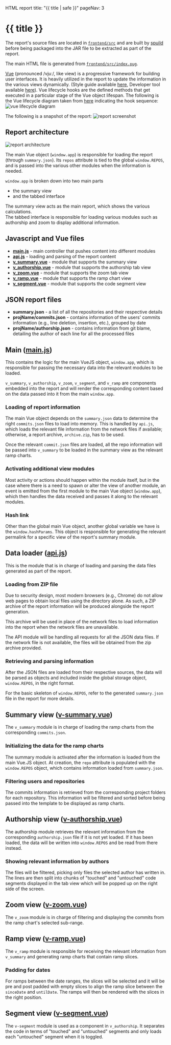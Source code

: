 <variable name="title">HTML report</variable>
<frontmatter>
  title: "{{ title | safe }}"
  pageNav: 3
</frontmatter>

<h1 class="display-4"><md>{{ title }}</md></h1>

The report's source files are located in [`frontend/src`](https://github.com/reposense/RepoSense/blob/master/frontend/src) and are built by [spuild](https://github.com/ongspxm/spuild2) before being packaged into the JAR file to be extracted as part of the report.

The main HTML file is generated from [`frontend/src/index.pug`](https://github.com/reposense/RepoSense/blob/master/frontend/src/index.pug).

[Vue](https://vuejs.org/v2/api/) (pronounced /vjuː/, like view) is a progressive framework for building user interfaces. It is heavily utilized in the report to update the information in the various views dynamically. (Style guide available [here](https://vuejs.org/v2/style-guide/), Developer tool available [here](https://chrome.google.com/webstore/detail/vuejs-devtools/nhdogjmejiglipccpnnnanhbledajbpd)). Vue lifecycle hooks are the defined methods that get executed in a particular stage of the Vue object lifespan. The following is the Vue lifecycle diagram taken from [here](https://vuejs.org/v2/guide/instance.html#Lifecycle-Diagram) indicating the hook sequence:
![vue lifecycle diagram](../images/vue-lifecycle-diagram.png)

The following is a snapshot of the report:
![report screenshot](../images/report-summary.png)

<!-- ==================================================================================================== -->

## Report architecture

![report architecture](../images/report-architecture.png)

The main Vue object (`window.app`) is responsible for loading the report (through `summary.json`). Its `repos` attribute is tied to the global `window.REPOS`, and is passed into the various other modules when the information is needed.

`window.app` is broken down into two main parts
- the summary view
- and the tabbed interface

The summary view acts as the main report, which shows the various calculations. </br>
The tabbed interface is responsible for loading various modules such as authorship and zoom to display additional information.

<!-- ==================================================================================================== -->

## Javascript and Vue files

- [**main.js**](#main-main-js) - main controller that pushes content into different modules
- [**api.js**](#data-loader-api-js) - loading and parsing of the report content
- [**v_summary.vue**](#summary-view-v-summary-vue) - module that supports the summary view
- [**v_authorship.vue**](#authorship-view-v-authorship-vue) - module that supports the authorship tab view
- [**v_zoom.vue**](#zoom-view-v-zoom-vue) - module that supports the zoom tab view
- [**v_ramp.vue**](#ramp-view-v-ramp-vue) - module that supports the ramp chart view
- [**v_segment.vue**](#segment-view-v-segment-vue) - module that supports the code segment view

<!-- ==================================================================================================== -->

## JSON report files

- **summary.json** - a list of all the repositories and their respective details
- **projName/commits.json** - contains information of the users' commits information (e.g., line deletion, insertion, etc.), grouped by date
- **projName/authorship.json** - contains information from git blame, detailing the author of each line for all the processed files

<!-- ==================================================================================================== -->

## Main ([main.js](https://github.com/reposense/RepoSense/blob/master/frontend/src/main.js))

This contains the logic for the main VueJS object, `window.app`, which is responsible for passing the necessary data into the relevant modules to be loaded.

`v_summary`, `v_authorship`, `v_zoom`, `v_segment`, and `v_ramp` are components embedded into the report and will render the corresponding content based on the data passed into it from the main `window.app`.

### Loading of report information
The main Vue object depends on the `summary.json` data to determine the right `commits.json` files to load into memory. This is handled by `api.js`, which loads the relevant file information from the network files if available; otherwise, a report archive, `archive.zip`, has to be used.

Once the relevant `commit.json` files are loaded, all the repo information will be passed into `v_summary` to be loaded in the summary view as the relevant ramp charts.

### Activating additional view modules
Most activity or actions should happen within the module itself, but in the case where there is a need to spawn or alter the view of another module, an event is emitted from the first module to the main Vue object (`window.app`), which then handles the data received and passes it along to the relevant modules.

### Hash link
Other than the global main Vue object, another global variable we have is the `window.hashParams`. This object is responsible for generating the relevant permalink for a specific view of the report's summary module.

## Data loader ([api.js](https://github.com/reposense/RepoSense/blob/master/frontend/src/utils/api.js))
This is the module that is in charge of loading and parsing the data files generated as part of the report.

### Loading from ZIP file
Due to security design, most modern browsers (e.g., Chrome) do not allow web pages to obtain local files using the directory alone. As such, a ZIP archive of the report information will be produced alongside the report generation.

This archive will be used in place of the network files to load information into the report when the network files are unavailable.

The API module will be handling all requests for all the JSON data files. If the network file is not available, the files will be obtained from the zip archive provided.

### Retrieving and parsing information
After the JSON files are loaded from their respective sources, the data will be parsed as objects and included inside the global storage object, `window.REPOS`,  in the right format.

For the basic skeleton of `window.REPOS`, refer to the generated `summary.json` file in the report for more details.

<!-- ==================================================================================================== -->

## Summary view ([v-summary.vue](https://github.com/reposense/RepoSense/blob/master/frontend/src/views/v-summary.vue))

The `v_summary` module is in charge of loading the ramp charts from the corresponding `commits.json`.

<puml src="../diagrams/ReportArchitectureSummary.puml"/>

### Initializing the data for the ramp charts
The summary module is activated after the information is loaded from the main Vue.JS object. At creation, the `repo` attribute is populated with the `window.REPOS` object, which contains information loaded from `summary.json`.

### Filtering users and repositories
The commits information is retrieved from the corresponding project folders for each repository. This information will be filtered and sorted before being passed into the template to be displayed as ramp charts.

<!-- ==================================================================================================== -->

## Authorship view ([v-authorship.vue](https://github.com/reposense/RepoSense/blob/master/frontend/src/views/v-authorship.vue))

The authorship module retrieves the relevant information from the corresponding `authorship.json` file if it is not yet loaded. If it has been loaded, the data will be written into `window.REPOS` and be read from there instead.

<puml src="../diagrams/ReportArchitectureAuthorship.puml"/>

### Showing relevant information by authors
The files will be filtered, picking only files the selected author has written in. The lines are then split into chunks of "touched" and "untouched" code segments displayed in the tab view which will be popped up on the right side of the screen.

<!-- ==================================================================================================== -->

## Zoom view ([v-zoom.vue](https://github.com/reposense/RepoSense/blob/master/frontend/src/views/v-zoom.vue))

The `v_zoom` module is in charge of filtering and displaying the commits from the ramp chart's selected sub-range.

<!-- ==================================================================================================== -->

## Ramp view ([v-ramp.vue](https://github.com/reposense/RepoSense/blob/master/frontend/src/components/v-ramp.vue))

The `v_ramp` module is responsible for receiving the relevant information from `v_summary` and generating ramp charts that contain ramp slices.

### Padding for dates
For ramps between the date ranges, the slices will be selected and it will be pre and post padded with empty slices to align the ramp slice between the `sinceDate` and `untilDate`. The ramps will then be rendered with the slices in the right position.

<!-- ==================================================================================================== -->

## Segment view ([v-segment.vue](https://github.com/reposense/RepoSense/blob/master/frontend/src/components/v-segment.vue))

The `v-segment` module is used as a component in `v_authorship`. It separates the code in terms of "touched" and "untouched" segments and only loads each "untouched" segment when it is toggled.
